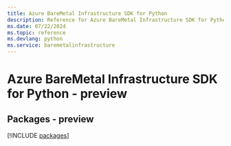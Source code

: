 ```yaml
---
title: Azure BareMetal Infrastructure SDK for Python
description: Reference for Azure BareMetal Infrastructure SDK for Python
ms.date: 07/22/2024
ms.topic: reference
ms.devlang: python
ms.service: baremetalinfrastructure
---
```

# Azure BareMetal Infrastructure SDK for Python - preview
## Packages - preview
[!INCLUDE [packages](baremetal-infrastructure-index.md)]
